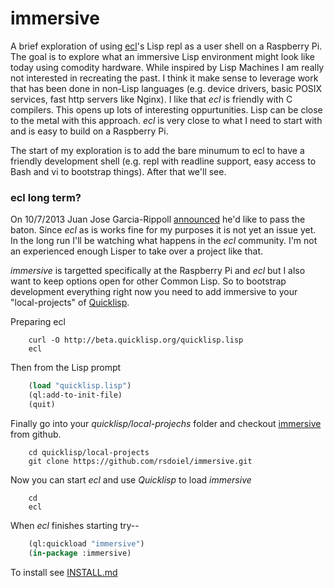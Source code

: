 immersive
=========

A brief exploration of using [ecl](http://ecls.sourceforge.net)'s Lisp repl as a
user shell on a Raspberry Pi. The goal is to explore what an immersive Lisp environment
might look like today using comodity hardware.  While inspired by Lisp Machines
I am really not interested in recreating the past. I think it make sense to
leverage work that has been done in non-Lisp languages (e.g. device drivers,
basic POSIX services, fast http servers like Nginx). I like that
_ecl_ is friendly with C compilers. This opens up lots of interesting oppurtunities.
Lisp can be close to the metal with this approach.  _ecl_ is very close to what I need
to start with and is easy to build on a Raspberry Pi.

The start of my exploration is to add the bare minumum to ecl to have a friendly
development shell (e.g. repl with readline support, easy access to Bash and vi
to bootstrap things). After that we'll see.


### ecl long term?

On 10/7/2013 Juan Jose Garcia-Rippoll [announced](http://article.gmane.org/gmane.lisp.ecl.general/10264)
he'd like to pass the baton.  Since _ecl_ as is works fine for my purposes it
is not yet an issue yet. In the long run I'll be watching what happens in the _ecl_
community. I'm not an experienced enough Lisper to take over a project like that.


_immersive_ is targetted specifically at the Raspberry Pi and _ecl_ but I also 
want to keep options open for other Common Lisp. So to bootstrap development everything right
now you need to add immersive to your "local-projects" of [Quicklisp](http://www.quicklisp.org).

Preparing ecl

```shell
    curl -O http://beta.quicklisp.org/quicklisp.lisp
    ecl
```

Then from the Lisp prompt

```lisp
    (load "quicklisp.lisp")
    (ql:add-to-init-file)
    (quit)
```

Finally go into your _quicklisp/local-projechs_ folder and checkout [immersive](https://github.com/rsdoiel/immersive.git)
from github.

```shell
    cd quicklisp/local-projects
    git clone https://github.com/rsdoiel/immersive.git
```

Now you can start _ecl_ and use _Quicklisp_ to load _immersive_

```shell
    cd
    ecl
```

When _ecl_ finishes starting try--

```lisp
    (ql:quickload "immersive")
    (in-package :immersive)
```

To install see [INSTALL.md](INSTALL.md)


